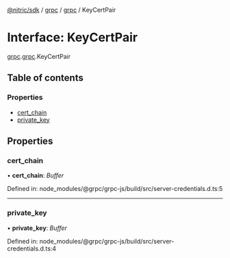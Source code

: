 [@nitric/sdk](../README.md) / [grpc](../modules/grpc.md) / [grpc](../modules/grpc.grpc-1.md) / KeyCertPair

# Interface: KeyCertPair

[grpc](../modules/grpc.md).[grpc](../modules/grpc.grpc-1.md).KeyCertPair

## Table of contents

### Properties

- [cert\_chain](grpc.grpc-1.keycertpair.md#cert_chain)
- [private\_key](grpc.grpc-1.keycertpair.md#private_key)

## Properties

### cert\_chain

• **cert\_chain**: *Buffer*

Defined in: node_modules/@grpc/grpc-js/build/src/server-credentials.d.ts:5

___

### private\_key

• **private\_key**: *Buffer*

Defined in: node_modules/@grpc/grpc-js/build/src/server-credentials.d.ts:4
